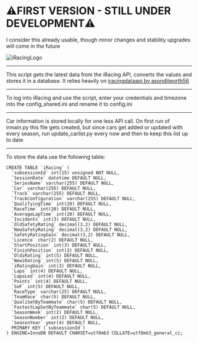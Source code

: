 # ⚠️FIRST VERSION - STILL UNDER DEVELOPMENT⚠️

I consider this already usable, though minor changes and stability upgrades will come in the future


![iRacingLogo](https://s100.iracing.com/wp-content/uploads/2016/07/iRacing-Logo-White-Horizontal-R-1024x189.png "iRacingLogo")

***

This script gets the latest data from the iRacing API, converts the values and stores it in a database. It relies heavily on [iracingdataapi by asondilworth56](https://github.com/jasondilworth56/iracingdataapi)

***

To log into iRacing and use the script, enter your credentials and timezone into the config_shared.ini and rename it to config.ini

***

Car information is stored locally for one less API call. On first run of irmain.py this file gets created, but since cars get added or updated with every season, 
run update_carlist.py every now and then to keep this list up to date

***

To store the data use the following table: 

```
CREATE TABLE `iRacing` (
  `subsessionId` int(15) unsigned NOT NULL,
  `SessionDate` datetime DEFAULT NULL,
  `SeriesName` varchar(255) DEFAULT NULL,
  `Car` varchar(255) DEFAULT NULL,
  `Track` varchar(255) DEFAULT NULL,
  `TrackConfiguration` varchar(255) DEFAULT NULL,
  `QualifyingTime` int(20) DEFAULT NULL,
  `RaceTime` int(20) DEFAULT NULL,
  `AverageLapTime` int(20) DEFAULT NULL,
  `Incidents` int(3) DEFAULT NULL,
  `OldSafetyRating` decimal(3,2) DEFAULT NULL,
  `NewSafetyRating` decimal(3,2) DEFAULT NULL,
  `SafetyRatingGain` decimal(3,2) DEFAULT NULL,
  `Licence` char(2) DEFAULT NULL,
  `StartPosition` int(3) DEFAULT NULL,
  `FinishPosition` int(3) DEFAULT NULL,
  `OldiRating` int(5) DEFAULT NULL,
  `NewiRating` int(5) DEFAULT NULL,
  `iRatingGain` int(3) DEFAULT NULL,
  `Laps` int(4) DEFAULT NULL,
  `LapsLed` int(4) DEFAULT NULL,
  `Points` int(4) DEFAULT NULL,
  `SoF` int(5) DEFAULT NULL,
  `RaceType` varchar(25) DEFAULT NULL,
  `TeamRace` char(5) DEFAULT NULL,
  `QualiSetByTeammate` char(5) DEFAULT NULL,
  `FastestLapSetByTeammate` char(5) DEFAULT NULL,
  `SeasonWeek` int(2) DEFAULT NULL,
  `SeasonNumber` int(2) DEFAULT NULL,
  `SeasonYear` year(4) DEFAULT NULL,
  PRIMARY KEY (`subsessionId`)
) ENGINE=InnoDB DEFAULT CHARSET=utf8mb3 COLLATE=utf8mb3_general_ci;
```